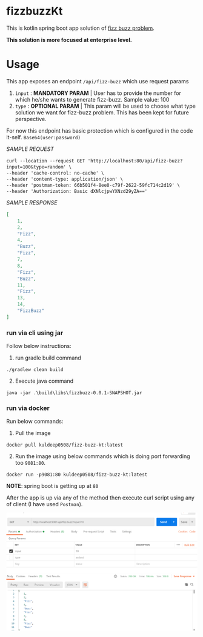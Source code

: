 # fizzbuzzKt
This is kotlin spring boot app solution of [fizz buzz problem](https://en.wikipedia.org/wiki/Fizz_buzz). 

**This solution is more focused at enterprise level.**

# Usage

This app exposes an endpoint `/api/fizz-buzz` which use request params
1. `input` : **MANDATORY PARAM** | User has to provide the number for which he/she wants to generate fizz-buzz. Sample value: 100
2. `type` : **OPTIONAL PARAM** | This param will be used to choose what type solution we want for fizz-buzz problem. This has been kept for future perspective.

For now this endpoint has basic protection which is configured in the code it-self.
`Base64(user:password)`

_SAMPLE REQUEST_

```curl
curl --location --request GET 'http://localhost:80/api/fizz-buzz?input=100&type=random' \
--header 'cache-control: no-cache' \
--header 'content-type: application/json' \
--header 'postman-token: 66b501f4-8ee0-c79f-2622-59fc714c2d19' \
--header 'Authorization: Basic dXNlcjpwYXNzd29yZA=='
```

_SAMPLE RESPONSE_

```json
[
    1,
    2,
    "Fizz",
    4,
    "Buzz",
    "Fizz",
    7,
    8,
    "Fizz",
    "Buzz",
    11,
    "Fizz",
    13,
    14,
    "FizzBuzz"
]
```
### run via cli using jar

Follow below instructions:
1. run gradle build command
```
./gradlew clean build
```

2. Execute java command

```
java -jar .\build\libs\fizzbuzz-0.0.1-SNAPSHOT.jar
```

### run via docker

Run below commands:
1. Pull the image 

```
docker pull kuldeep0508/fizz-buzz-kt:latest
```

2. Run the image using below commands which is doing port forwarding too `9081:80`. 

```
docker run -p9081:80 kuldeep0508/fizz-buzz-kt:latest
```

**NOTE**: spring boot is getting up at `80`


After the app is up via any of the method then execute curl script using any of client (I have used `Postman`).

<img src="./docs/images/Postaman_fizz_buzz_screenshot.png">